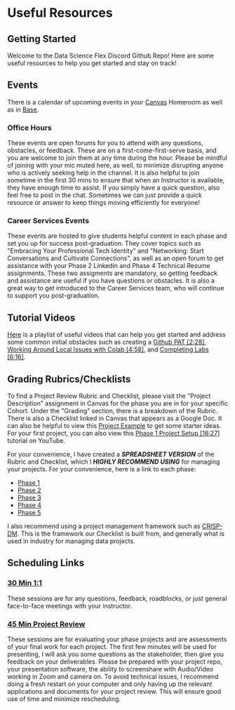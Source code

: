 # Useful Resources

## Getting Started
Welcome to the Data Science Flex Discord Github Repo! Here are some useful resources to help you get started and stay on track!


## Events
There is a calendar of upcoming events in your [Canvas](https://learning.flatironschool.com/) Homeroom as well as in [Base](https://base.flatironschool.com/events). 

### Office Hours
These events are open forums for you to attend with any questions, obstacles, or feedback. These are on a first-come-first-serve basis, and you are welcome to join them at any time during the hour. Please be mindful of joining with your mic muted here, as well, to minimize disrupting anyone who is actively seeking help in the channel. It is also helpful to join sometime in the first 30 mins to ensure that when an Instructor is available, they have enough time to assist. If you simply have a quick question, also feel free to post in the chat. Sometimes we can just provide a quick resource or answer to keep things moving efficiently for everyone!

### Career Services Events
These events are hosted to give students helpful content in each phase and set you up for success post-graduation. They cover topics such as "Embracing Your Professional Tech Identity" and "Networking: Start Conversations and Cultivate Connections", as well as an open forum to get assistance with your Phase 2 Linkedin and Phase 4 Technical Resume assignments. These two assigments are mandatory, so getting feedback and assistance are useful if you have questions or obstacles. It is also a great way to get introduced to the Career Services team, who will continue to support you post-graduation.

## Tutorial Videos
[Here](https://youtube.com/playlist?list=PLyegY76QmnvYTTdLuX4JF7Vq6kKFTxm8a&si=49g1uOeZoFJV7v2b) is a playlist of useful videos that can help you get started and address some common initial obstacles such as creating a [Github PAT [2:28]](https://youtu.be/AAsrZcV45d8?si=GrvyRcD34DLzErMW), [Working Around Local Issues with Colab [4:58]](https://youtu.be/bLURfkSXnGw?si=MdWrhaJbPdfnqCG0), and [Completing Labs [6:16]](https://youtu.be/iW1wgOx4t1o?si=xcqXrIoj_HSed1Gp).

## Grading Rubrics/Checklists
To find a Project Review Rubric and Checklist, please visit the "Project Description" assignment in Canvas for the phase you are in for your specific Cohort. Under the "Grading" section, there is a breakdown of the Rubric. There is also a Checklist linked in Canvas that appears as a Google Doc. It can also be helpful to view this [Project Example](https://github.com/learn-co-curriculum/dsc-project-template/tree/example-mvp) to get some starter ideas. For your first project, you can also view this [Phase 1 Project Setup [16:27]](https://youtu.be/xOoCd5VBzXw?si=kOL0GbK4s9vsbZz0) tutorial on YouTube.

For your convenience, I have created a ***SPREADSHEET VERSION*** of the Rubric and Checklist, which I ***HIGHLY RECOMMEND USING*** for managing your projects. For your convenience, here is a link to each phase:

 * [Phase 1](https://docs.google.com/spreadsheets/d/1LF0ndyGO21w53yip1-mB8OwkNmG5yvsSegAOTNvkP1s/edit?usp=sharing)
 * [Phase 2](https://docs.google.com/spreadsheets/d/13bcn3Jsxxm7NkG3rre4DTOEg0RGMEI_wYVmHN8U6pi0/edit?usp=sharing)
 * [Phase 3](https://docs.google.com/spreadsheets/d/10ctdmWm4bo-Q3kfth9slfJdni3RJdXDV3aPV3yys3Cc/edit?usp=sharing)
 * [Phase 4](https://docs.google.com/spreadsheets/d/1nSzqa6yBQyImY-HSSYIuyHUcNixPlVmg2R7G05z1ieI/edit?usp=sharing)
 * [Phase 5](https://docs.google.com/spreadsheets/d/1eopuCxJ4rZC5DMz2phsSQTuOyV5g5WJkiZw7_E3aLoA/edit?usp=sharing)
 
I also recommend using a project management framework such as [CRISP-DM](https://en.wikipedia.org/wiki/Cross-industry_standard_process_for_data_mining). This is the framework our Checklist is built from, and generally what is used in industry for managing data projects.

## Scheduling Links

### [30 Min 1:1](https://calendar.app.google/jhE6jDd3Wxoi3UER9)
These sessions are for any questions, feedback, roadblocks, or just general face-to-face meetings with your instructor.

### [45 Min Project Review](https://calendar.app.google/ens2uQkrr7uouPXH9) 
These sessions are for evaluating your phase projects and are assessments of your final work for each project. The first few minutes will be used for presenting, I will ask you some questions as the stakeholder, then give you feedback on your deliverables. Please be prepared with your project repo, your presentation software, the ability to screenshare with Audio/Video working in Zoom and camera on. To avoid technical issues, I recommend doing a fresh restart on your computer and only having up the relevant applications and documents for your project review. This will ensure good use of time and minimize rescheduling.
